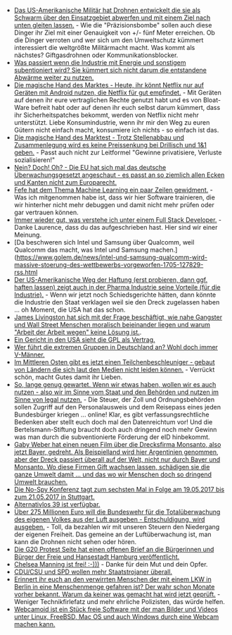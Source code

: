 * [Das US-Amerikanische Militär hat Drohnen entwickelt die sie als Schwarm über den Einsatzgebiet abwerfen und mit einem Ziel nach unten gleiten lassen.](https://www.heise.de/newsticker/meldung/CICADA-mk5-Wegwerfdrohne-sammelt-Daten-fuer-den-Kampf-3713726.html) - Wie die "Präzisionsbombe" sollen auch diese Dinger ihr Ziel mit einer Genauigkeit von +/- fünf Meter erreichen. Ob die Dinger verroten und wer sich um den Umweltschutz kümmert interessiert die weltgrößte Militärmacht macht. Was kommt als nächstes? Giftgasdrohnen oder Kommunikationsblocker.
* [Was passiert wenn die Industrie mit Energie und sonstigem subentioniert wird? Sie kümmert sich nicht darum die entstandene Abwärme weiter zu nutzen.](http://www.sonnenseite.com/de/wirtschaft/abwaermenutzung-koennte-milliarden-sparen.html)
* [Die magische Hand des Marktes - Heute, ihr könnt Netflix nur auf Geräten mit Android nutzen, die Netflix für gut empfindet.](https://www.golem.de/news/videostreaming-root-laesst-netflix-app-aus-dem-play-store-verschwinden-1705-127825.html) - Mit Geräten auf denen ihr eure vertraglichen Rechte genutzt habt und es von Bloat-Ware befreit habt oder auf denen ihr euch selbst darum kümmert, dass ihr Sicherheitspatches bekommt, werden von Netflix nicht mehr unterstützt. Liebe Konsumindustrie, wenn ihr mir den Weg zu euren Gütern nicht einfach macht, konsumiere ich nichts - so einfach ist das.
* [Die magische Hand des Marktest - Trotz Stellenabbau und Zusammenlegung wird es keine Preissenkung bei Drillisch und 1&1 geben.](https://www.heise.de/newsticker/meldung/Drillisch-Uebernahme-United-Internet-Chef-rechnet-nicht-mit-sinkenden-Mobilfunkpreisen-3714058.html) - Passt auch nicht zur Leitformel "Gewinne privatisiere, Verluste sozialisieren!"
* [Nein? Doch! Oh? - Die EU hat sich mal das deutsche Überwachungsgesetzt angeschaut - es passt an so ziemlich allen Ecken und Kanten nicht zum Europarecht.](https://www.heise.de/newsticker/meldung/Bitkom-Gutachten-Netzwerkdurchsetzungsgesetz-widerspricht-Europarecht-3714030.html)
* [Fefe hat dem Thema Machine Learning ein paar Zeilen gewidment.](https://blog.fefe.de/?ts=a7e7b948) - Was ich mitgenommen habe ist, dass wir hier Software trainieren, die wir hinterher nicht mehr debuggen und damit nicht mehr prüfen oder gar vertrauen können.
* [Immer wieder gut, was verstehe ich unter einem Full Stack Developer.](http://www.laurencegellert.com/2012/08/what-is-a-full-stack-developer/) - Danke Laurence, dass du das aufgeschrieben hast. Hier sind wir einer Meinung.
* [Da beschweren sich Intel und Samsung über Qualcomm, weil Qualcomm das macht, was Intel und Samsung machen.](https://www.golem.de/news/intel-und-samsung-qualcomm-wird-massive-stoerung-des-wettbewerbs-vorgeworfen-1705-127829-rss.html
* [Der US-Amerikanische Weg der Haftung (erst probieren, dann ggf. haften lassen) zeigt auch in der Pharma Industrie seine Vorteile (für die Industrie).](https://blog.fefe.de/?ts=a7e48764) - Wenn wir jetzt noch Schiedsgerichte hätten, dann könnte die Industrie den Staat verklagen weil sie den Dreck zugelassen haben ... oh Moment, die USA hat das schon.
* [James Livingston hat sich mit der Frage beschäftigt, wie nahe Gangster und Wall Street Menschen moralisch beieinander liegen und warum "Arbeit der Arbeit wegen" keine Lösung ist.](https://aeon.co/essays/what-if-jobs-are-not-the-solution-but-the-problem).
* [Ein Gericht in den USA sieht die GPL als Vertrag.](https://www.pro-linux.de/news/1/24750/us-gericht-wertet-gpl-als-vertrag.html)
* [Wer führt die extremen Gruppen in Deutschland an? Wohl doch immer V-Männer.](http://www.tagesschau.de/inland/blood-and-honour-103.html)
* [Im Mittleren Osten gibt es jetzt einen Teilchenbeschleuniger - gebaut von Ländern die sich laut den Medien nicht leiden können.](http://www.bbc.com/news/science-environment-39927836) - Verrückt schön, macht Gutes damit ihr Lieben.
* [So, lange genug gewartet. Wenn wir etwas haben, wollen wir es auch nutzen - also wir im Sinne vom Staat und den Behörden und nutzen im Sinne von legal nutzen.](https://www.heise.de/newsticker/meldung/Personalausweis-Koalition-will-automatisierten-Lichtbildabruf-deutlich-ausweiten-3715373.html) - Die Steuer, der Zoll und Ordnungsbehörden sollen Zugriff auf den Personalausweis und dem Reisepass eines jeden Bundesbürger kriegen ... online! Klar, es gibt verfassungsrechtliche Bedenken aber stellt euch doch mal den Datenreichtum vor! Und die Bertelsmann-Stiftung braucht doch auch dringend noch mehr Gewinn was man durch die subventionierte Förderung der eID hinbekommt.
* [Gaby Weber hat einen neuen Film über die Drecksfirma Monsanto, also jetzt Bayer, gedreht. Als Beispielland wird hier Argentinien genommen, aber der Dreck passiert überall auf der Welt, nicht nur durch Bayer und Monsanto. Wo diese Firmen Gift wachsen lassen, schädigen sie die ganze Umwelt damit ... und das wo wir Menschen doch so dringend Umwelt brauchen.](https://blog.fefe.de/?ts=a7e5dc24)
* [Die No-Spy Konferenz tagt zum sechsten Mal in Folge am 19.05.2017 bis zum 21.05.2017 in Stuttgart.](https://www.heise.de/newsticker/meldung/Konferenz-No-Spy-kommt-zum-sechsten-Mal-zusammen-3715863.html)
* [Alternativlos 39 ist verfügbar.](https://blog.fefe.de/?ts=a7e2ce21)
* [Über 275 Millionen Euro will die Bundeswehr für die Totalüberwachung des eigenen Volkes aus der Luft ausgeben - Entschuldigung, wird ausgeben.](https://www.heise.de/newsticker/meldung/Statt-EuroHawk-Ueber-den-Wolken-fliegt-Pegasus-mit-Isis-im-Bauch-3715537.html) - Toll, da bezahlen wir mit unseren Steuern den Niedergang der eigenen Freiheit. Das gemeine an der Luftüberwachung ist, man kann die Drohnen nicht sehen oder hören.
* [Die G20 Protest Seite hat einen offenen Brief an die Bürgerinnen und Bürger der Freie und Hansestadt Hamburg veröffentlicht.](http://g20-protest.info/offener-brief-an-die-hamburger-stadtgesellschaft/#more-449)
* [Chelsea Manning ist frei! :-)))](https://www.heise.de/newsticker/meldung/Wikileaks-Informantin-Chelsea-Manning-ist-frei-3715708.html) - Danke für dein Mut und dein Opfer.
* [CDU/CSU und SPD wollen mehr Staatstrojaner überall.](https://www.heise.de/newsticker/meldung/Schwarz-Rot-will-Einsatz-von-Staatstrojanern-massiv-ausweiten-3716066.html)
* [Erinnert ihr euch an den verwirrten Menschen der mit einem LKW in Berlin in eine Menschenmenge gefahren ist? Der wahr schon Monate vorher bekannt. Warum da keiner was gemacht hat wird jetzt geprüft.](https://blog.fefe.de/?ts=a7e3b588) - Weniger Technikfirlefatz und mehr ehrliche Polizisten, das würde helfen.
* [Webcamoid ist ein Stück freie Software mit der man Bilder und Videos unter Linux, FreeBSD, Mac OS und auch Windows durch eine Webcam machen kann.](https://www.pro-linux.de/news/1/24758/webcamoid-80-unterst%C3%BCtzt-freebsd-und-mac-os-x.html)
